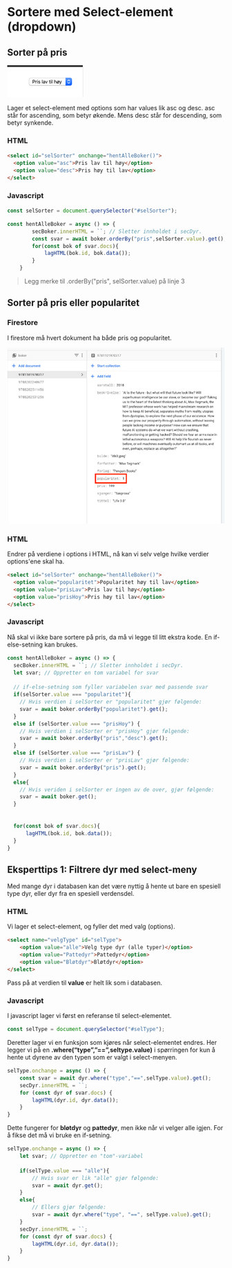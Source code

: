 # Sortere med Select-element (dropdown)

## Sorter på pris

![Select-element](bilder/select-element.png)

Lager et select-element med options som har values lik asc og desc. asc står for ascending, som betyr økende. Mens desc står for descending, som betyr synkende.

### HTML

```html
<select id="selSorter" onchange="hentAlleBoker()">
  <option value="asc">Pris lav til høy</option>
  <option value="desc">Pris høy til lav</option>
</select>
```

### Javascript

```js
const selSorter = document.querySelector("#selSorter");
```

```js
const hentAlleBoker = async () => {
        secBoker.innerHTML = ``; // Sletter innholdet i secDyr.
        const svar = await boker.orderBy("pris",selSorter.value).get();
        for(const bok of svar.docs){
            lagHTML(bok.id, bok.data());
        }
    }
```

> Legg merke til .orderBy("pris", selSorter.value) på linje 3

## Sorter på pris eller popularitet

### Firestore

I firestore må hvert dokument ha både pris og popularitet.

![Firestore](bilder/firebase.png)

### HTML

Endrer på verdiene i options i HTML, nå kan vi selv velge hvilke verdier options'ene skal ha.

```html
<select id="selSorter" onchange="hentAlleBoker()">
  <option value="popularitet">Popularitet høy til lav</option>
  <option value="prisLav">Pris lav til høy</option>
  <option value="prisHoy">Pris høy til lav</option>
</select>
```

### Javascript

Nå skal vi ikke bare sortere på pris, da må vi legge til litt ekstra kode. En if-else-setning kan brukes.

```js
const hentAlleBoker = async () => {
  secBoker.innerHTML = ``; // Sletter innholdet i secDyr.
  let svar; // Oppretter en tom variabel for svar

  // if-else-setning som fyller variabelen svar med passende svar
  if(selSorter.value === "popularitet"){
    // Hvis verdien i selSorter er "popularitet" gjør følgende:
    svar = await boker.orderBy("popularitet").get();
  }
  else if (selSorter.value === "prisHoy") {
    // Hvis verdien i selSorter er "prisHoy" gjør følgende:
    svar = await boker.orderBy("pris","desc").get();
  }
  else if (selSorter.value === "prisLav") {
    // Hvis verdien i selSorter er "prisLav" gjør følgende:
    svar = await boker.orderBy("pris").get();
  }
  else{
    // Hvis veriden i selSorter er ingen av de over, gjør følgende:
    svar = await boker.get();
  }

  
  for(const bok of svar.docs){
      lagHTML(bok.id, bok.data());
  }
}
```

## Eksperttips 1: Filtrere dyr med select-meny

Med mange dyr i databasen kan det være nyttig å hente ut bare en spesiell type dyr, eller dyr fra en spesiell verdensdel.

### HTML

Vi lager et select-element, og fyller det med valg (options).

```html
<select name="velgType" id="selType">
    <option value="alle">Velg type dyr (alle typer)</option>
    <option value="Pattedyr">Pattedyr</option>
    <option value="Bløtdyr">Bløtdyr</option>
</select>
```

Pass på at verdien til **value** er helt lik som i databasen.

### Javascript

I javascript lager vi først en referanse til select-elementet.

```js
const selType = document.querySelector("#selType");
```

Deretter lager vi en funksjon som kjøres når select-elementet endres. Her legger vi på en **.where(“type”,”==”,seltype.value)**  i spørringen for kun å hente ut dyrene av den typen som er valgt i select-menyen.

```js
selType.onchange = async () => {
    const svar = await dyr.where("type","==",selType.value).get();
    secDyr.innerHTML = ``;
    for (const dyr of svar.docs) {
        lagHTML(dyr.id, dyr.data());
    }
}
```

Dette fungerer for **bløtdyr** og **pattedyr**, men ikke når vi velger alle igjen. For å fikse det må vi bruke en if-setning.

```js
selType.onchange = async () => {
    let svar; // Oppretter en "tom"-variabel
    
    if(selType.value === "alle"){ 
        // Hvis svar er lik "alle" gjør følgende:
        svar = await dyr.get();
    }
    else{
        // Ellers gjør følgende:
        svar = await dyr.where("type", "==", selType.value).get();
    }
    secDyr.innerHTML = ``;
    for (const dyr of svar.docs) {
        lagHTML(dyr.id, dyr.data());
    }
}
```
